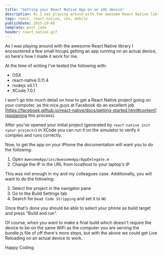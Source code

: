 ```yaml
---
title: "Getting your React Native App on an iOS device"
description: As I was playing around with the awesome React Native library I encountered a few small hicups getting an app running on an actual device, so here's how I made it work for me.
tags: react, react-native, ios, mobile
publishDate: 2015-10-08
template: post.jade
header: react_native.gif
---
```


As I was playing around with the awesome React Native library I encountered a few small hicups getting an app running on an actual device, so here's how I made it work for me.

At the time of writing I've tested the following with:

* OSX
* react-native 0.11.4
* nodejs v4.1.1
* XCode 7.0.1

I won't go into much detail on how to get a React Native project going on your computer, as the nice guys at Facebook do an excellent job [https://facebook.github.io/react-native/docs/getting-started.html#content](explaining this process).

After you've opened your initial project (generated by `react-native init <your-project>`) in XCode you can run it on the simulator to verify it compiles and runs correctly.

Now, to get the app on your iPhone the documentation will want you to do the following:

1. Open `AwesomeApp/ios/AwesomeApp/AppDelegate.m`
2. Change the IP in the URL from localhost to your laptop's IP

This was not enough in my and my colleagues case. Additionally, you will want to do the following:

2. Select the project in the navigator pane
3. Go to the Build Settings tab
4. Search for `Dead Code Stripping` and set it to `NO`

Once that's done you should be able to select your phone as build target and press "Build and run".

Of course, when you want to make a final build which doesn't require the device to be on the same WiFi as the computer you are serving the bundle.js file of off there's more steps, but with the above we could get Live Reloading on an actual device to work.

Happy Coding.
